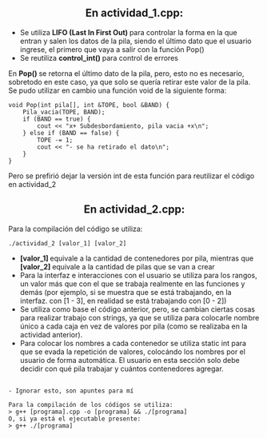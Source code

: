 <div align="center">
<h2>En actividad_1.cpp:</h2>
</div>

- Se utiliza <strong> LIFO (Last In First Out) </strong> para controlar la forma en la que entran y salen los datos de la pila, siendo el último dato que el usuario ingrese, el primero que vaya a salir con la función Pop()
- Se reutiliza <strong> control_int() </strong> para control de errores

En <strong> Pop() </strong> se retorna el último dato de la pila, pero, esto no es necesario, sobretodo en este caso, ya que solo se quería retirar este valor de la pila. Se pudo utilizar en cambio una función void de la siguiente forma:

```
void Pop(int pila[], int &TOPE, bool &BAND) { 
    Pila_vacia(TOPE, BAND); 
    if (BAND == true) {
        cout << "x+ Subdesbordamiento, pila vacia +x\n";
    } else if (BAND == false) { 
        TOPE -= 1; 
        cout << "- se ha retirado el dato\n";
    }
}
```
Pero se prefirió dejar la versión int de esta función para reutilizar el código en actividad_2


<div align="center">
<h2>En actividad_2.cpp:</h2>
 </div>

Para la compilación del código se utiliza:
```
./actividad_2 [valor_1] [valor_2]
```
- <strong> [valor_1] </strong> equivale a la cantidad de contenedores por pila, mientras que <strong> [valor_2] </strong> equivale a la cantidad de pilas que se van a crear
- Para la interfaz e interacciones con el usuario se utiliza para los rangos, un valor más que con el que se trabaja realmente en las funciones y demás (por ejemplo, si se muestra que se está trabajando, en la interfaz. con [1 - 3], en realidad se está trabajando con [0 - 2])
- Se utiliza como base el código anterior, pero, se cambian ciertas cosas para realizar trabajo con strings, ya que se utiliza para colocarle nombre único a cada caja en vez de valores por pila (como se realizaba en la actividad anterior).
- Para colocar los nombres a cada contenedor se utiliza static int para que se evada la repetición de valores, colocándo los nombres por el usuario de forma automática. El usuario en esta sección solo debe decidir con qué pila trabajar y cuántos contenedores agregar.


<div>
<h2></h2>
</div>

```
- Ignorar esto, son apuntes para mí

Para la compilación de los códigos se utiliza: 
> g++ [programa].cpp -o [programa] && ./[programa]
O, si ya está el ejecutable presente:
> g++ ./[programa]
```
